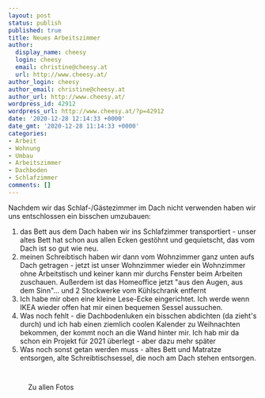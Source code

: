 ```yaml
---
layout: post
status: publish
published: true
title: Neues Arbeitszimmer
author:
  display_name: cheesy
  login: cheesy
  email: christine@cheesy.at
  url: http://www.cheesy.at/
author_login: cheesy
author_email: christine@cheesy.at
author_url: http://www.cheesy.at/
wordpress_id: 42912
wordpress_url: http://www.cheesy.at/?p=42912
date: '2020-12-28 12:14:33 +0000'
date_gmt: '2020-12-28 11:14:33 +0000'
categories:
- Arbeit
- Wohnung
- Umbau
- Arbeitszimmer
- Dachboden
- Schlafzimmer
comments: []
---
```

<!-- wp:paragraph -->
Nachdem wir das Schlaf-/Gästezimmer im Dach nicht verwenden haben wir uns entschlossen ein bisschen umzubauen:
<!-- /wp:paragraph -->
<!-- wp:list {"ordered":true} -->
1. das Bett aus dem Dach haben wir ins Schlafzimmer transportiert - unser altes Bett hat schon aus allen Ecken gestöhnt und gequietscht, das vom Dach ist so gut wie neu.
2. meinen Schreibtisch haben wir dann vom Wohnzimmer ganz unten aufs Dach getragen - jetzt ist unser Wohnzimmer wieder ein Wohnzimmer ohne Arbeitstisch und keiner kann mir durchs Fenster beim Arbeiten zuschauen. Außerdem ist das Homeoffice jetzt "aus den Augen, aus dem Sinn"... und 2 Stockwerke vom Kühlschrank entfernt
3. Ich habe mir oben eine kleine Lese-Ecke eingerichtet. Ich werde wenn IKEA wieder offen hat mir einen bequemen Sessel aussuchen.
4. Was noch fehlt - die Dachbodenluken ein bisschen abdichten (da zieht's durch) und ich hab einen ziemlich coolen Kalender zu Weihnachten bekommen, der kommt noch an die Wand hinter mir. Ich hab mir da schon ein Projekt für 2021 überlegt - aber dazu mehr später
5. Was noch sonst getan werden muss - altes Bett und Matratze entsorgen, alte Schreibtischsessel, die noch am Dach stehen entsorgen.
<!-- /wp:list -->
<!-- wp:image {"id":42907} -->
<figure class="wp-block-image"><img src="{% link _fotos/arbeit/2015-2022-puppet/2020/neues-arbeitszimmer/Neues-Arbeitszimmer-006.jpg %}" alt="" class="wp-image-42907"></figure>
<!-- /wp:image -->
<!-- wp:image {"id":42908} -->
<figure class="wp-block-image"><img src="{% link _fotos/arbeit/2015-2022-puppet/2020/neues-arbeitszimmer/Neues-Arbeitszimmer-007.jpg %}" alt="" class="wp-image-42908"></figure>
<!-- /wp:image -->
<!-- wp:image {"id":42909,"linkDestination":"custom"} -->
<figure class="wp-block-image"><a href="{% link _fotos/arbeit/2015-2022-puppet/2020/neues-arbeitszimmer/index.md %}"><img src="{% link _fotos/arbeit/2015-2022-puppet/2020/neues-arbeitszimmer/Neues-Arbeitszimmer-008.jpg %}" alt="" class="wp-image-42909"></a><br>
<figcaption>Zu allen Fotos</figcaption>
</figure>
<!-- /wp:image -->
